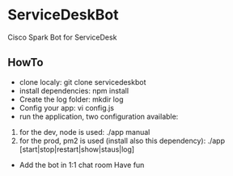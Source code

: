 # ServiceDeskBot
Cisco Spark Bot for ServiceDesk
## HowTo
* clone localy: 
 git clone servicedeskbot
* install dependencies:
 npm install
* Create the log folder:
 mkdir log
* Config your app:
 vi config.js
* run the application, two configuration available:
1. for the dev, node is used:
 ./app manual
2. for the prod, pm2 is used (install also this dependency):
 ./app [start|stop|restart|show|staus|log]
* Add the bot in 1:1 chat room
Have fun
